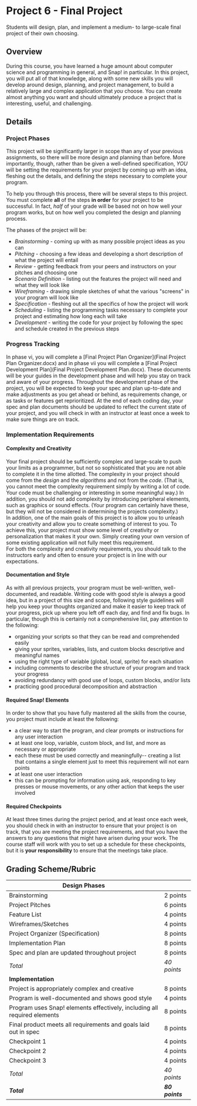 # Project 6 - Final Project

Students will design, plan, and implement a medium- to large-scale final project of their own choosing.

## Overview

During this course, you have learned a huge amount about computer science and programming in general, and Snap! in particular.  In this project, you will put all of that knowledge, along with some new skills you will develop around design, planning, and project management, to build a relatively large and complex application that _you_ choose.  You can create almost anything you want and should ultimately produce a project that is interesting, useful, and challenging.

## Details

### Project Phases

This project will be significantly larger in scope than any of your previous assignments, so there will be more design and planning than before.  More importantly, though, rather than be given a well-defined specification, _YOU_ will be setting the requirements for your project by coming up with an idea, fleshing out the details, and defining the steps necessary to complete your program.

To help you through this process, there will be several steps to this project.  You must complete **all** of the steps **in order** for your project to be successful.  In fact, _half_ of your grade will be based not on how well your program works, but on how well you completed the design and planning process.

The phases of the project will be:

* _Brainstorming_ - coming up with as many possible project ideas as you can
* _Pitching_ - choosing a few ideas and developing a short description of what the project will entail
* _Review_ - getting feedback from your peers and instructors on your pitches and choosing one
* _Scenario Definition_ - listing out the features the project will need and what they will look like
* _Wireframing_ - drawing simple sketches of what the various "screens" in your program will look like
* _Specification_ - fleshing out all the specifics of how the project will work
* _Scheduling_ - listing the programming tasks necessary to complete your project and estimating how long each will take
* _Development_ - writing the code for your project by following the spec and schedule created in the previous steps

### Progress Tracking

In phase vi, you will complete a [Final Project Plan Organizer](Final Project Plan Organizer.docx) and in phase vii you will complete a [Final Project Development Plan](Final Project Development Plan.docx).  These documents will be your guides in the development phase and will help you stay on track and aware of your progress.  Throughout the development phase of the project, you will be expected to keep your spec and plan up-to-date and make adjustments as you get ahead or behind, as requirements change, or as tasks or features get reprioritized.  At the end of each coding day, your spec and plan documents should be updated to reflect the current state of your project, and you will check in with an instructor at least once a week to make sure things are on track.  

### Implementation Requirements

#### Complexity and Creativity

Your final project should be sufficiently complex and large-scale to push your limits as a programmer, but not so sophisticated that you are not able to complete it in the time allotted.  The complexity in your project should come from the _design_ and the _algorithms_ and not from the _code_.  (That is, you cannot meet the complexity requirement simply by writing a lot of code.  Your code must be challenging or interesting in some meaningful way.)  In addition, you should not add complexity by introducing peripheral elements, such as graphics or sound effects.  (Your program can certainly have these, but they will not be considered in determining the projects complexity.)  
In addition, one of the main goals of this project is to allow you to unleash your creativity and allow you to create something of interest to you.  To achieve this, your project must show some level of creativity or personalization that makes it your own.  Simply creating your own version of some existing application will not fully meet this requirement.  
For both the complexity and creativity requirements, you should talk to the instructors early and often to ensure your project is in line with our expectations.  

#### Documentation and Style

As with all previous projects, your program must be well-written, well-documented, and readable.  Writing code with good style is always a good idea, but in a project of this size and scope, following style guidelines will help you keep your thoughts organized and make it easier to keep track of your progress, pick up where you left off each day, and find and fix bugs.  In particular, though this is certainly not a comprehensive list, pay attention to the following:

* organizing your scripts so that they can be read and comprehended easily
* giving your sprites, variables, lists, and custom blocks descriptive and meaningful names
* using the right type of variable (global, local, sprite) for each situation
* including comments to describe the structure of your program and track your progress
* avoiding redundancy with good use of loops, custom blocks, and/or lists
* practicing good procedural decomposition and abstraction  

#### Required Snap! Elements

In order to show that you have fully mastered all the skills from the course, you project must include at least the following:

* a clear way to start the program, and clear prompts or instructions for any user interaction
* at least one loop, variable, custom block, and list, and more as necessary or appropriate
* each these must be used correctly and meaningfully-- creating a list that contains a single element just to meet this requirement will not earn points
* at least one user interaction
* this can be prompting for information using ask, responding to key presses or mouse movements, or any other action that keeps the user involved

#### Required Checkpoints

At least three times during the project period, and at least once each week, you should check in with an instructor to ensure that your project is on track, that you are meeting the project requirements, and that you have the answers to any questions that might have arisen during your work.  The course staff will work with you to set up a schedule for these checkpoints, but it is **your responsibility** to ensure that the meetings take place.

## Grading Scheme/Rubric

|Design Phases| |
|--|--|
|Brainstorming| 2 points|
|Project Pitches |6 points|
|Feature List |4 points|
|Wireframes/Sketches |4 points|
|Project Organizer (Specification) |8 points|
|Implementation Plan |8 points|
|Spec and plan are updated throughout project  |8 points|
|_Total_ |_40 points_|
|**Implementation** | |
|Project is appropriately complex and creative |8 points|
|Program is well-documented and shows good style |4 points|
|Program uses Snap! elements effectively, including all required elements | 8 points |
|Final product meets all requirements and goals laid out in spec  |8 points|
|Checkpoint 1 | 4 points |
|Checkpoint 2 | 4 points |
|Checkpoint 3 | 4 points |
|_Total_ |_40 points_|
|**_Total_**|**_80 points_**|
